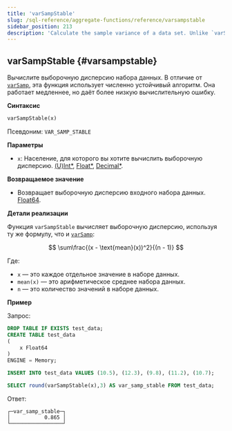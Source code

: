 ```yaml
---
title: 'varSampStable'
slug: /sql-reference/aggregate-functions/reference/varsampstable
sidebar_position: 213
description: 'Calculate the sample variance of a data set. Unlike `varSamp`, this function uses a numerically stable algorithm. It works slower but provides a lower computational error.'
---
```


## varSampStable {#varsampstable}

Вычислите выборочную дисперсию набора данных. В отличие от [`varSamp`](../reference/varsamp.md), эта функция использует численно устойчивый алгоритм. Она работает медленнее, но даёт более низкую вычислительную ошибку.

**Синтаксис**

```sql
varSampStable(x)
```

Псевдоним: `VAR_SAMP_STABLE`

**Параметры**

- `x`: Население, для которого вы хотите вычислить выборочную дисперсию. [(U)Int*](../../data-types/int-uint.md), [Float*](../../data-types/float.md), [Decimal*](../../data-types/decimal.md).

**Возвращаемое значение**

- Возвращает выборочную дисперсию входного набора данных. [Float64](../../data-types/float.md).

**Детали реализации**

Функция `varSampStable` вычисляет выборочную дисперсию, используя ту же формулу, что и [`varSamp`](../reference/varsamp.md):

$$
\sum\frac{(x - \text{mean}(x))^2}{(n - 1)}
$$

Где:
- `x` — это каждое отдельное значение в наборе данных.
- `mean(x)` — это арифметическое среднее набора данных.
- `n` — это количество значений в наборе данных.

**Пример**

Запрос:

```sql
DROP TABLE IF EXISTS test_data;
CREATE TABLE test_data
(
    x Float64
)
ENGINE = Memory;

INSERT INTO test_data VALUES (10.5), (12.3), (9.8), (11.2), (10.7);

SELECT round(varSampStable(x),3) AS var_samp_stable FROM test_data;
```

Ответ:

```response
┌─var_samp_stable─┐
│           0.865 │
└─────────────────┘
```
